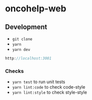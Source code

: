 # oncohelp-web

## Development
+ `git clone`
+ `yarn`
+ `yarn dev`

```js
http://localhost:3001
```

### Checks
+ `yarn test` to run unit tests
+ `yarn lint:code` to check code-style
+ `yarn lint:style` to check style-style
